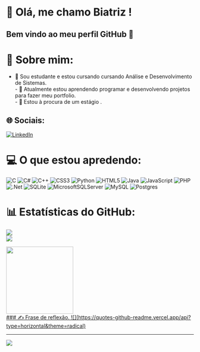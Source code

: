 # 👋 Olá, me chamo Biatriz ! 
## Bem vindo ao meu perfil GitHub 👋

# 💫 Sobre mim:
- 🔭 Sou estudante e estou cursando cursando Análise e Desenvolvimento de Sistemas.<br>- 🌱 Atualmente estou aprendendo programar e desenvolvendo projetos para fazer meu portfolio.<br>- 👯 Estou à procura de um estágio  .<br>


## 🌐 Sociais:
[![LinkedIn](https://img.shields.io/badge/LinkedIn-%230077B5.svg?logo=linkedin&logoColor=white)](https://linkedin.com/in/https://www.linkedin.com/in/biatriz-meirelles-70729b1a0/) 

# 💻 O que estou apredendo:
![C](https://img.shields.io/badge/c-%2300599C.svg?style=flat&logo=c&logoColor=white) ![C#](https://img.shields.io/badge/c%23-%23239120.svg?style=flat&logo=c-sharp&logoColor=white) ![C++](https://img.shields.io/badge/c++-%2300599C.svg?style=flat&logo=c%2B%2B&logoColor=white) ![CSS3](https://img.shields.io/badge/css3-%231572B6.svg?style=flat&logo=css3&logoColor=white) ![Python](https://img.shields.io/badge/python-3670A0?style=flat&logo=python&logoColor=ffdd54) ![HTML5](https://img.shields.io/badge/html5-%23E34F26.svg?style=flat&logo=html5&logoColor=white) ![Java](https://img.shields.io/badge/java-%23ED8B00.svg?style=flat&logo=java&logoColor=white) ![JavaScript](https://img.shields.io/badge/javascript-%23323330.svg?style=flat&logo=javascript&logoColor=%23F7DF1E) ![PHP](https://img.shields.io/badge/php-%23777BB4.svg?style=flat&logo=php&logoColor=white) ![.Net](https://img.shields.io/badge/.NET-5C2D91?style=flat&logo=.net&logoColor=white) ![SQLite](https://img.shields.io/badge/sqlite-%2307405e.svg?style=flat&logo=sqlite&logoColor=white) ![MicrosoftSQLServer](https://img.shields.io/badge/Microsoft%20SQL%20Sever-CC2927?style=flat&logo=microsoft%20sql%20server&logoColor=white) ![MySQL](https://img.shields.io/badge/mysql-%2300f.svg?style=flat&logo=mysql&logoColor=white) ![Postgres](https://img.shields.io/badge/postgres-%23316192.svg?style=flat&logo=postgresql&logoColor=white)
# 📊 Estatísticas do GitHub:
![](https://github-readme-stats.vercel.app/api?username=DurezahGeek&theme=bear&hide_border=false&include_all_commits=false&count_private=false)<br/> 
![](https://github-readme-stats.vercel.app/api/top-langs/?username=DurezahGeek&theme=bear&hide_border=false&include_all_commits=false&count_private=false&layout=compact)
<div>
<a href="https://github.com/DurezahGeek">
<img height="180em" src="https://github-readme-stats.vercel.app/api?username=DurezahGeek&theme=bear&hide_border=false&include_all_commits=false&count_private=false)<br/>"
<img height="180em" src="https://github-readme-stats.vercel.app/api?username=DurezahGeek&show_icons=true&theme=dracula&include_all_commits=true&count_private=true"/>
</div>
### ✍️ Frase de reflexão.
![](https://quotes-github-readme.vercel.app/api?type=horizontal&theme=radical)

---
[![](https://visitcount.itsvg.in/api?id=DurezahGeek&icon=0&color=0)](https://visitcount.itsvg.in)

<!-- Proudly created with GPRM ( https://gprm.itsvg.in ) -->
